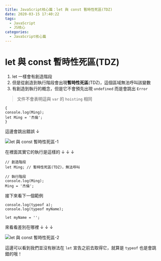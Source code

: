 ```yaml
---
title: JavaScript核心篇：let 與 const 暫時性死區(TDZ)
date: 2020-03-15 17:40:22
tags:
  - JavaScript
  - JS核心
categories: 
  - JavaScript核心篇
---
```



# let 與 const 暫時性死區(TDZ)

1. let 一樣會有創造階段
2. 但是從創造到執行階段會出現**暫時性死區**(TDZ)，這個區域無法呼叫該變數
3. 有創造到執行的概念，但是它不會預先出現 `undefined` 而是會跳出 `Error`

> 文件不會表明這與 `var` 的 `hoisting` 相同

<!--more-->

```
{
console.log(Ming);
let Ming = '杰倫';
}
```

這邊會跳出錯誤 ↓

![let 與 const 暫時性死區-1](https://firebasestorage.googleapis.com/v0/b/cheetoblog-8edf4.appspot.com/o/JS%EF%BC%9A%E6%A0%B8%E5%BF%83%E7%AF%87%2Flet%2Cconst%E6%9A%AB%E6%99%82%E6%80%A7%E6%AD%BB%E5%8D%80-1.jpg?alt=media&token=f55f3b26-ce9b-4e25-a8f8-622aa44ae730)

在裡面其實它的執行是這樣的 ↓ ↓ ↓

```
// 創造階段
let Ming; // 暫時性死區(TDZ)，無法呼叫

// 執行階段
console.log(Ming);
Ming = '杰倫';
```


接下來看下一個範例

```
console.log(typeof a);
console.log(typeof myName);

let myName = '';
```

來看看差別在哪裡 ↓ ↓ ↓

![let 與 const 暫時性死區-2](https://firebasestorage.googleapis.com/v0/b/cheetoblog-8edf4.appspot.com/o/JS%EF%BC%9A%E6%A0%B8%E5%BF%83%E7%AF%87%2Flet%2Cconst%E6%9A%AB%E6%99%82%E6%80%A7%E6%AD%BB%E5%8D%80-2.jpg?alt=media&token=fd59b785-b0e1-41d0-add4-5f33ec0f5a22)


這邊可以看到我們並沒有辦法在 `let` 宣告之前去取得它，就算是 `typeof` 也是會跳錯的哦！